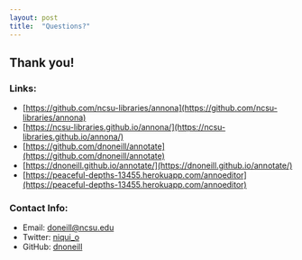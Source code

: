 ```yaml
---
layout: post
title:  "Questions?"
---
```


## Thank you!

### Links:
* [https://github.com/ncsu-libraries/annona](https://github.com/ncsu-libraries/annona)
* [https://ncsu-libraries.github.io/annona/](https://ncsu-libraries.github.io/annona/)
* [https://github.com/dnoneill/annotate](https://github.com/dnoneill/annotate)
* [https://dnoneill.github.io/annotate/](https://dnoneill.github.io/annotate/)
* [https://peaceful-depths-13455.herokuapp.com/annoeditor](https://peaceful-depths-13455.herokuapp.com/annoeditor)

### Contact Info:
* Email: doneill@ncsu.edu
* Twitter: [niqui_o](https://twitter.com/niqui_o)
* GitHub: [dnoneill](https://github.com/dnoneill)
